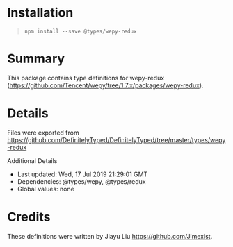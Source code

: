 # Installation
> `npm install --save @types/wepy-redux`

# Summary
This package contains type definitions for wepy-redux (https://github.com/Tencent/wepy/tree/1.7.x/packages/wepy-redux).

# Details
Files were exported from https://github.com/DefinitelyTyped/DefinitelyTyped/tree/master/types/wepy-redux

Additional Details
 * Last updated: Wed, 17 Jul 2019 21:29:01 GMT
 * Dependencies: @types/wepy, @types/redux
 * Global values: none

# Credits
These definitions were written by Jiayu Liu <https://github.com/Jimexist>.
